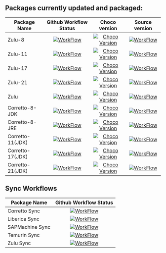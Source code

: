 ## Packages currently updated and packaged:
| Package Name   |                                                                                               Github Workflow Status                                                                                                |                                                                          Choco version                                                                           |                                                                                                                                                                                                                                                    Source version                                                                                                                                                                                                                                                    |
| -------------- | :-----------------------------------------------------------------------------------------------------------------------------------------------------------------------------------------------------------------: | :--------------------------------------------------------------------------------------------------------------------------------------------------------------: | :------------------------------------------------------------------------------------------------------------------------------------------------------------------------------------------------------------------------------------------------------------------------------------------------------------------------------------------------------------------------------------------------------------------------------------------------------------------------------------------------------------------: |
| Zulu-8         |            [![WorkFlow](https://img.shields.io/github/actions/workflow/status/ajshastri/chocolatey-packages/zulu-8-choco-push.yaml?logo=chocolatey&cacheSeconds=30)](https://github.com/ajshastri/chocolatey-packages)     |        [![Choco Version](https://img.shields.io/chocolatey/v/zulu8?include_prereleases&cacheSeconds=30)](https://community.chocolatey.org/packages/zulu8)        | [![WorkFlow](https://img.shields.io/badge/dynamic/json?url=https%3A%2F%2Fapi.azul.com%2Fmetadata%2Fv1%2Fzulu%2Fpackages%2F%3Fjava_version%3D8%26os%3Dwindows%26arch%3Dx64%26archive_type%3Dmsi%26java_package_type%3Djdk%26javafx_bundled%3Dtrue%26latest%3Dtrue%26distro_version%3D8%26release_status%3Dga%26crac_supported%3Dfalse%26availability_types%3DCA%26certifications%3Dtck%26page%3D1%26page_size%3D1&label=zulu&query=%24%5B0%5D%5B'distro_version'%5D%5B%3A%5D&cacheSeconds=30)](https://api.azul.com/) |
| Zulu-11        |            [![WorkFlow](https://img.shields.io/github/actions/workflow/status/ajshastri/chocolatey-packages/zulu-11-choco-push.yaml?logo=chocolatey)](https://github.com/ajshastri/chocolatey-packages)             |               [![Choco Version](https://img.shields.io/chocolatey/v/zulu11?include_prereleases)](https://community.chocolatey.org/packages/zulu11)               |        [![WorkFlow](https://img.shields.io/badge/dynamic/json?url=https%3A%2F%2Fapi.azul.com%2Fmetadata%2Fv1%2Fzulu%2Fpackages%2F%3Fjava_version%3D11%26os%3Dwindows%26arch%3Dx64%26archive_type%3Dmsi%26java_package_type%3Djdk%26javafx_bundled%3Dtrue%26latest%3Dtrue%26distro_version%3D11%26release_status%3Dga%26crac_supported%3Dfalse%26availability_types%3DCA%26certifications%3Dtck%26page%3D1%26page_size%3D1&label=zulu&query=%24%5B0%5D%5B'distro_version'%5D%5B%3A%5D)](https://api.azul.com/)        |
| Zulu-17        |            [![WorkFlow](https://img.shields.io/github/actions/workflow/status/ajshastri/chocolatey-packages/zulu-17-choco-push.yaml?logo=chocolatey)](https://github.com/ajshastri/chocolatey-packages)             |               [![Choco Version](https://img.shields.io/chocolatey/v/zulu17?include_prereleases)](https://community.chocolatey.org/packages/zulu17)               |        [![WorkFlow](https://img.shields.io/badge/dynamic/json?url=https%3A%2F%2Fapi.azul.com%2Fmetadata%2Fv1%2Fzulu%2Fpackages%2F%3Fjava_version%3D17%26os%3Dwindows%26arch%3Dx64%26archive_type%3Dmsi%26java_package_type%3Djdk%26javafx_bundled%3Dtrue%26latest%3Dtrue%26distro_version%3D17%26release_status%3Dga%26crac_supported%3Dfalse%26availability_types%3DCA%26certifications%3Dtck%26page%3D1%26page_size%3D1&label=zulu&query=%24%5B0%5D%5B'distro_version'%5D%5B%3A%5D)](https://api.azul.com/)        |
| Zulu-21        |            [![WorkFlow](https://img.shields.io/github/actions/workflow/status/ajshastri/chocolatey-packages/zulu-21-choco-push.yaml?logo=chocolatey)](https://github.com/ajshastri/chocolatey-packages)             |               [![Choco Version](https://img.shields.io/chocolatey/v/zulu21?include_prereleases)](https://community.chocolatey.org/packages/zulu21)               |        [![WorkFlow](https://img.shields.io/badge/dynamic/json?url=https%3A%2F%2Fapi.azul.com%2Fmetadata%2Fv1%2Fzulu%2Fpackages%2F%3Fjava_version%3D21%26os%3Dwindows%26arch%3Dx64%26archive_type%3Dmsi%26java_package_type%3Djdk%26javafx_bundled%3Dtrue%26latest%3Dtrue%26distro_version%3D21%26release_status%3Dga%26crac_supported%3Dfalse%26availability_types%3DCA%26certifications%3Dtck%26page%3D1%26page_size%3D1&label=zulu&query=%24%5B0%5D%5B'distro_version'%5D%5B%3A%5D)](https://api.azul.com/)        |
| Zulu           |            [![WorkFlow](https://img.shields.io/github/actions/workflow/status/ajshastri/chocolatey-packages/zulu-choco-push.yaml?logo=chocolatey)](https://github.com/ajshastri/chocolatey-packages)              |                 [![Choco Version](https://img.shields.io/chocolatey/v/zulu?include_prereleases)](https://community.chocolatey.org/packages/zulu)                 |        [![WorkFlow](https://img.shields.io/badge/dynamic/json?url=https%3A%2F%2Fapi.azul.com%2Fmetadata%2Fv1%2Fzulu%2Fpackages%2F%3Fjava_version%3D21%26os%3Dwindows%26arch%3Dx64%26archive_type%3Dmsi%26java_package_type%3Djdk%26javafx_bundled%3Dtrue%26latest%3Dtrue%26distro_version%3D21%26release_status%3Dga%26crac_supported%3Dfalse%26availability_types%3DCA%26certifications%3Dtck%26page%3D1%26page_size%3D1&label=zulu&query=%24%5B0%5D%5B'distro_version'%5D%5B%3A%5D)](https://api.azul.com/)        |
| Corretto-8-JDK |            [![WorkFlow](https://img.shields.io/github/actions/workflow/status/ajshastri/chocolatey-packages/corretto-jdk-8-choco-push.yaml?logo=chocolatey&cacheSeconds=30)](https://github.com/ajshastri/chocolatey-packages) |    [![Choco Version](https://img.shields.io/chocolatey/v/corretto8jdk?include_prereleases&cacheSeconds=30)](https://community.chocolatey.org/packages/corretto8jdk) |[![WorkFlow](https://img.shields.io/badge/dynamic/json?url=https%3A%2F%2Fapi.github.com%2Frepos%2Fcorretto%2Fcorretto-8%2Freleases%2Flatest&query=%24.name&label=corretto8-jdk)](https://github.com/corretto/corretto-8)                                                                                                                                |
| Corretto-8-JRE |            [![WorkFlow](https://img.shields.io/github/actions/workflow/status/ajshastri/chocolatey-packages/corretto-jre-8-choco-push.yaml?logo=chocolatey&cacheSeconds=30)](https://github.com/ajshastri/chocolatey-packages) |    [![Choco Version](https://img.shields.io/chocolatey/v/corretto8jdk?include_prereleases&cacheSeconds=30)](https://community.chocolatey.org/packages/corretto8jre) |[![WorkFlow](https://img.shields.io/badge/dynamic/json?url=https%3A%2F%2Fapi.github.com%2Frepos%2Fcorretto%2Fcorretto-8%2Freleases%2Flatest&query=%24.name&label=corretto8-jdk)](https://github.com/corretto/corretto-8)                                                                                                                                |
| Corretto-11(JDK) |            [![WorkFlow](https://img.shields.io/github/actions/workflow/status/ajshastri/chocolatey-packages/corretto-jdk-11-choco-push.yaml?logo=chocolatey&cacheSeconds=30)](https://github.com/ajshastri/chocolatey-packages) |    [![Choco Version](https://img.shields.io/chocolatey/v/corretto11jdk?include_prereleases&cacheSeconds=30)](https://community.chocolatey.org/packages/corretto11jdk) |[![WorkFlow](https://img.shields.io/badge/dynamic/json?url=https%3A%2F%2Fapi.github.com%2Frepos%2Fcorretto%2Fcorretto-11%2Freleases%2Flatest&query=%24.name&label=corretto11-jdk)](https://github.com/corretto/corretto-11)                                                                                                                                |
| Corretto-17(JDK) |            [![WorkFlow](https://img.shields.io/github/actions/workflow/status/ajshastri/chocolatey-packages/corretto-jdk-17-choco-push.yaml?logo=chocolatey&cacheSeconds=30)](https://github.com/ajshastri/chocolatey-packages) |    [![Choco Version](https://img.shields.io/chocolatey/v/corretto17jdk?include_prereleases&cacheSeconds=30)](https://community.chocolatey.org/packages/corretto17jdk) |[![WorkFlow](https://img.shields.io/badge/dynamic/json?url=https%3A%2F%2Fapi.github.com%2Frepos%2Fcorretto%2Fcorretto-17%2Freleases%2Flatest&query=%24.name&label=corretto17-jdk)](https://github.com/corretto/corretto-17)                                                                                                                                |
| Corretto-21(JDK) |            [![WorkFlow](https://img.shields.io/github/actions/workflow/status/ajshastri/chocolatey-packages/corretto-jdk-21-choco-push.yaml?logo=chocolatey&cacheSeconds=30)](https://github.com/ajshastri/chocolatey-packages) |    [![Choco Version](https://img.shields.io/chocolatey/v/corretto21jdk?include_prereleases&cacheSeconds=30)](https://community.chocolatey.org/packages/corretto21jdk) |[![WorkFlow](https://img.shields.io/badge/dynamic/json?url=https%3A%2F%2Fapi.github.com%2Frepos%2Fcorretto%2Fcorretto-21%2Freleases%2Flatest&query=%24.name&label=corretto21-jdk)](https://github.com/corretto/corretto-21)                                                                                                                                |

## Sync Workflows
| Package Name    |                                                                                     Github Workflow Status                                                                                     |
| --------------- | :--------------------------------------------------------------------------------------------------------------------------------------------------------------------------------------------: |
| Corretto Sync   |  [![WorkFlow](https://img.shields.io/github/actions/workflow/status/ajshastri/chocolatey-packages/corretto-update.yaml?logo=githubactions)](https://github.com/ajshastri/chocolatey-packages)  |
| Liberica Sync   |  [![WorkFlow](https://img.shields.io/github/actions/workflow/status/ajshastri/chocolatey-packages/liberica-update.yaml?logo=githubactions)](https://github.com/ajshastri/chocolatey-packages)  |
| SAPMachine Sync | [![WorkFlow](https://img.shields.io/github/actions/workflow/status/ajshastri/chocolatey-packages/sapmachine-update.yaml?logo=githubactions)](https://github.com/ajshastri/chocolatey-packages) |
| Temurin Sync    |  [![WorkFlow](https://img.shields.io/github/actions/workflow/status/ajshastri/chocolatey-packages/temurin-update.yaml?logo=githubactions)](https://github.com/ajshastri/chocolatey-packages)   |
| Zulu Sync       |    [![WorkFlow](https://img.shields.io/github/actions/workflow/status/ajshastri/chocolatey-packages/zulu-update.yaml?logo=githubactions)](https://github.com/ajshastri/chocolatey-packages)    |
